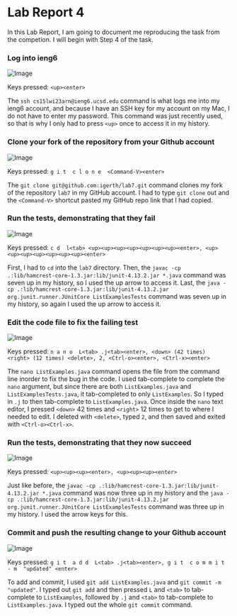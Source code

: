 # Lab Report 4

In this Lab Report, I am going to document me reproducing the task from the competion. I will begin with Step 4 of the task. 

### Log into ieng6

![Image]()

Keys pressed: `<up><enter>`

The `ssh cs15lwi23arn@ieng6.ucsd.edu` command is what logs me into my ieng6 account, and because I have an SSH key for my account on my Mac, I do not have to enter my password. This command was just recently used, so that is why I only had to press `<up>` once to access it in my history. 

### Clone your fork of the repository from your Github account

![Image]()

Keys pressed: `g i t  c l o n e  <Command-V><enter>`

The `git clone git@github.com:igerth/lab7.git` command clones my fork of the repository `lab7` in my GitHub account. I had to type `git clone` out and the `<Command-V>` shortcut pasted my GitHub repo link that I had copied. 

### Run the tests, demonstrating that they fail

![Image]()

Keys pressed: `c d  l<tab> <up><up><up><up><up><up><up><enter>, <up><up><up><up><up><up><up><enter>`

First, I had to `cd` into the `lab7` directory. Then, the `javac -cp .:lib/hamcrest-core-1.3.jar:lib/junit-4.13.2.jar *.java` command was seven up in my history, so I used the up arrow to access it. Last, the `java -cp .:lib/hamcrest-core-1.3.jar:lib/junit-4.13.2.jar org.junit.runner.JUnitCore ListExamplesTests` command was seven up in my history, so again I used the up arrow to access it. 

### Edit the code file to fix the failing test

![Image]()

Keys pressed: `n a n o  L<tab> .j<tab><enter>, <down> (42 times) <right> (12 times) <delete>, 2, <Ctrl-o><enter>, <Ctrl-x><enter>`

The `nano ListExamples.java` command opens the file from the command line inorder to fix the bug in the code. I used tab-complete to complete the `nano` argument, but since there are both `ListExamples.java` and `ListExamplesTests.java`, it tab-completed to only `ListExamples`. So I typed in `.j` to then tab-complete to `ListExamples.java`. Once inside the `nano` text editor, I pressed `<down>` 42 times and `<right>` 12 times to get to where I needed to edit. I deleted with `<delete>`, typed `2`, and then saved and exited with `<Ctrl-o><Ctrl-x>`. 

### Run the tests, demonstrating that they now succeed

![Image]()

Keys pressed: `<up><up><up><enter>, <up><up><up><enter>`

Just like before, the `javac -cp .:lib/hamcrest-core-1.3.jar:lib/junit-4.13.2.jar *.java` command was now three up in my history and the `java -cp .:lib/hamcrest-core-1.3.jar:lib/junit-4.13.2.jar org.junit.runner.JUnitCore ListExamplesTests` command was three up in my history. I used the arrow keys for this. 

### Commit and push the resulting change to your Github account

![Image]()

Keys pressed: `g i t  a d d  L<tab> .j<tab><enter>, g i t  c o m m i t  - m  "updated" <enter>`

To add and commit, I used `git add ListExamples.java` and `git commit -m "updated"`. I typed out `git add` and then pressed `L` and `<tab>` to tab-complete to `ListExamples`, followed by `.j` and `<tab>` to tab-complete to `ListExamples.java`. I typed out the whole `git commit` command.  

